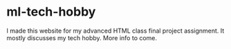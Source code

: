 # ml-tech-hobby
I made this website for my advanced HTML class final project assignment. It mostly discusses my tech hobby. More info to come.
